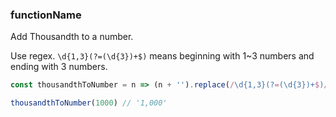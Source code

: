 ### functionName

Add Thousandth to a number.

Use regex. `\d{1,3}(?=(\d{3})+$)` means beginning with 1~3 numbers and ending with 3 numbers.

```js
const thousandthToNumber = n => (n + '').replace(/\d{1,3}(?=(\d{3})+$)/g, '$&,');
```

```js
thousandthToNumber(1000) // '1,000'
```
